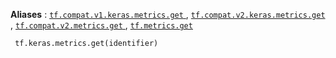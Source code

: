 **Aliases** : [ `tf.compat.v1.keras.metrics.get` ](/api_docs/python/tf/keras/metrics/get), [ `tf.compat.v2.keras.metrics.get` ](/api_docs/python/tf/keras/metrics/get), [ `tf.compat.v2.metrics.get` ](/api_docs/python/tf/keras/metrics/get), [ `tf.metrics.get` ](/api_docs/python/tf/keras/metrics/get)

```
 tf.keras.metrics.get(identifier) 
```

